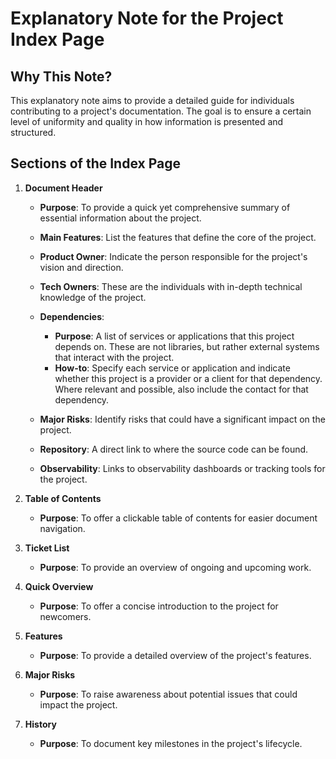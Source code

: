 # Explanatory Note for the Project Index Page

## Why This Note?

This explanatory note aims to provide a detailed guide for individuals contributing to a project's documentation. The goal is to ensure a certain level of uniformity and quality in how information is presented and structured.

## Sections of the Index Page

1. **Document Header**
    
    - **Purpose**: To provide a quick yet comprehensive summary of essential information about the project.
    
    - **Main Features**: List the features that define the core of the project.
    
    - **Product Owner**: Indicate the person responsible for the project's vision and direction.
    
    - **Tech Owners**: These are the individuals with in-depth technical knowledge of the project.
    
    - **Dependencies**: 
        - **Purpose**: A list of services or applications that this project depends on. These are not libraries, but rather external systems that interact with the project.
        - **How-to**: Specify each service or application and indicate whether this project is a provider or a client for that dependency. Where relevant and possible, also include the contact for that dependency.
        
    - **Major Risks**: Identify risks that could have a significant impact on the project.
    
    - **Repository**: A direct link to where the source code can be found.
    
    - **Observability**: Links to observability dashboards or tracking tools for the project.

2. **Table of Contents**
    - **Purpose**: To offer a clickable table of contents for easier document navigation.

3. **Ticket List**
    - **Purpose**: To provide an overview of ongoing and upcoming work.
    
4. **Quick Overview**
    - **Purpose**: To offer a concise introduction to the project for newcomers.
    
5. **Features**
    - **Purpose**: To provide a detailed overview of the project's features.
    
6. **Major Risks**
    - **Purpose**: To raise awareness about potential issues that could impact the project.
  
7. **History**
    - **Purpose**: To document key milestones in the project's lifecycle.
